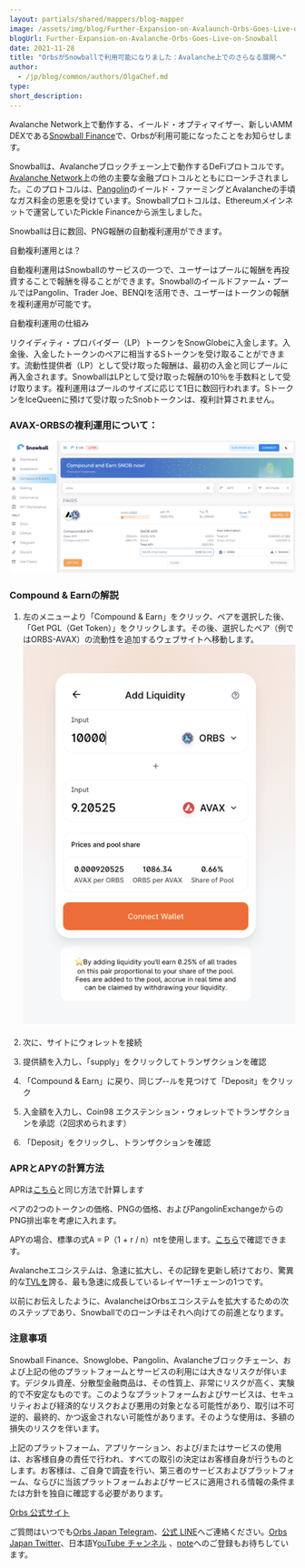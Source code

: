 ```yaml
---
layout: partials/shared/mappers/blog-mapper
image: /assets/img/blog/Further-Expansion-on-Avalaunch-Orbs-Goes-Live-on-Snowball/bg.jpg
blogUrl: Further-Expansion-on-Avalanche-Orbs-Goes-Live-on-Snowball
date: 2021-11-28
title: "OrbsがSnowballで利用可能になりました：Avalanche上でのさらなる展開へ"
author:
  - /jp/blog/common/authors/OlgaChef.md
type:
short_description: 
---
```


Avalanche Network上で動作する、イールド・オプティマイザー、新しいAMM DEXである[Snowball Finance](https://snowball.network/)で、Orbsが利用可能になったことをお知らせします。

Snowballは、Avalancheブロックチェーン上で動作するDeFiプロトコルです。[Avalanche Network](https://www.avax.network/)上の他の主要な金融プロトコルとともにローンチされました。このプロトコルは、[Pangolin](https://app.pangolin.exchange/#/png/1)のイールド・ファーミングとAvalancheの手頃なガス料金の恩恵を受けています。Snowballプロトコルは、Ethereumメインネットで運営していたPickle Financeから派生しました。

Snowballは日に数回、PNG報酬の自動複利運用ができます。

自動複利運用とは？

自動複利運用はSnowballのサービスの一つで、ユーザーはプールに報酬を再投資することで報酬を得ることができます。Snowballのイールドファーム・プールではPangolin、Trader Joe、BENQIを活用でき、ユーザーはトークンの報酬を複利運用が可能です。

自動複利運用の仕組み

リクイディティ・プロバイダー（LP）トークンをSnowGlobeに入金します。入金後、入金したトークンのペアに相当するSトークンを受け取ることができます。流動性提供者（LP）として受け取った報酬は、最初の入金と同じプールに再入金されます。SnowballはLPとして受け取った報酬の10％を手数料として受け取ります。複利運用はプールのサイズに応じて1日に数回行われます。SトークンをIceQueenに預けて受け取ったSnobトークンは、複利計算されません。

### AVAX-ORBSの複利運用について：

![snowball](/assets/img/blog/Further-Expansion-on-Avalaunch-Orbs-Goes-Live-on-Snowball/image1.png)

### Compound & Earnの解説

1.  左のメニューより「Compound & Earn」をクリック、ペアを選択した後、「Get PGL（Get Token）」をクリックします。その後、選択したペア（例ではORBS-AVAX）の流動性を追加するウェブサイトへ移動します。![snowball](/assets/img/blog/Further-Expansion-on-Avalaunch-Orbs-Goes-Live-on-Snowball/image2.png)

1.  次に、サイトにウォレットを接続

2.  提供額を入力し、「supply」をクリックしてトランザクションを確認

3.  「Compound & Earn」に戻り、同じプ--ルを見つけて「Deposit」をクリック

4.  入金額を入力し、Coin98 エクステンション・ウォレットでトランザクションを承認（2回求められます）

5.  「Deposit」をクリックし、トランザクションを確認

### APRとAPYの計算方法

APRは[こちら](https://vfat.tools/avax/png/)と同じ方法で計算します

ペアの2つのトークンの価格、PNGの価格、およびPangolinExchangeからのPNG排出率を考慮に入れます。

APYの場合、標準の式A = P（1 + r / n）ntを使用します。[こちら](https://www.calculatorsoup.com/calculators/financial/compound-interest-calculator.php)で確認できます。

Avalancheエコシステムは、急速に拡大し、その記録を更新し続けており、驚異的な[TVLを](https://defillama.com/chain/Avalanche)誇る、最も急速に成長しているレイヤー1チェーンの1つです。

以前にお伝えしたように、AvalancheはOrbsエコシステムを拡大するための次のステップであり、Snowballでのローンチはそれへ向けての前進となります。

### 注意事項

Snowball Finance、Snowglobe、Pangolin、Avalancheブロックチェーン、および上記の他のプラットフォームとサービスの利用には大きなリスクが伴います。デジタル資産、分散型金融商品は、その性質上、非常にリスクが高く、実験的で不安定なものです。このようなプラットフォームおよびサービスは、セキュリティおよび経済的なリスクおよび悪用の対象となる可能性があり、取引は不可逆的、最終的、かつ返金されない可能性があります。そのような使用は、多額の損失のリスクを伴います。

上記のプラットフォーム、アプリケーション、および/またはサービスの使用は、お客様自身の責任で行われ、すべての取引の決定はお客様自身が行うものとします。お客様は、ご自身で調査を行い、第三者のサービスおよびプラットフォーム、ならびに当該プラットフォームおよびサービスに適用される情報の条件または方針を独自に確認する必要があります。

<div class='line-separator'></div>

[Orbs 公式サイト](https://www.orbs.com/jp/)

ご質問はいつでも[Orbs Japan Telegram](https://t.me/joinchat/G0HZhBQssmZ05v6sp_G6jg)、[公式 LINE](https://line.me/R/ti/p/%40vrf9558a)へご連絡ください。[Orbs Japan Twitter](https://twitter.com/JapanOrbs)、日本語Y[ouTube チャンネル](https://www.youtube.com/channel/UCZePjhX4e6CuAe8v63Li9lg) 、[note](https://note.com/orbs_japan/)へのご登録もお待ちしています。